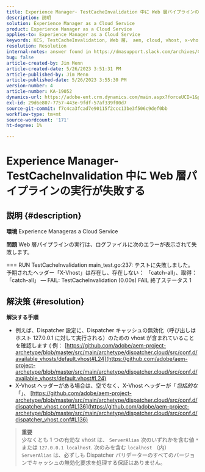 ```yaml
---
title: Experience Manager- TestCacheInvalidation 中に Web 層パイプラインの実行が失敗する
description: 説明
solution: Experience Manager as a Cloud Service
product: Experience Manager as a Cloud Service
applies-to: Experience Manager as a Cloud Service
keywords: KCS, TestCacheInvalidation, Web 層， aem, cloud, vhost, x-vhost，トラブルシューティング，Experience Manager，パイプライン実行の失敗，失敗
resolution: Resolution
internal-notes: answer found in https://dmasupport.slack.com/archives/C013SBSHPKK/p1645102872540889?thread_ts=1645102277.855389&cid=C013SBSHPKK
bug: false
article-created-by: Jim Menn
article-created-date: 5/26/2023 3:51:31 PM
article-published-by: Jim Menn
article-published-date: 5/26/2023 3:55:30 PM
version-number: 4
article-number: KA-19052
dynamics-url: https://adobe-ent.crm.dynamics.com/main.aspx?forceUCI=1&pagetype=entityrecord&etn=knowledgearticle&id=7a6df82b-ddfb-ed11-8849-6045bd006e5a
exl-id: 29d6e807-7757-443e-9fdf-57af339f00d7
source-git-commit: f7c4ca3fcad7e90115f2ccc13be3f506c9def0bb
workflow-type: tm+mt
source-wordcount: '171'
ht-degree: 1%

---
```


# Experience Manager- TestCacheInvalidation 中に Web 層パイプラインの実行が失敗する

## 説明 {#description}


<b>環境</b>
Experience Manageras a Cloud Service

<b>問題</b>
Web 層パイプラインの実行は、ログファイルに次のエラーが表示されて失敗します。

=== RUN TestCacheInvalidation main_test.go:237: テストに失敗しました。 予期されたヘッダー「X-Vhost」は存在し、存在しない： 「catch-all」、取得： 「catch-all」 — FAIL: TestCacheInvalidation (0.00s) FAIL 終了ステータス 1


## 解決策 {#resolution}

<b>解決する手順</b>

- 例えば、Dispatcher 設定に、Dispatcher キャッシュの無効化（呼び出しはホスト 127.0.0.1 に対して実行される）のための vhost が含まれていることを確認します ( 例： [https://github.com/adobe/aem-project-archetype/blob/master/src/main/archetype/dispatcher.cloud/src/conf.d/available_vhosts/default.vhost#L24](https://github.com/adobe/aem-project-archetype/blob/master/src/main/archetype/dispatcher.cloud/src/conf.d/available_vhosts/default.vhost#L24)
- X-Vhost ヘッダーがある場合は、空でなく、X-Vhost ヘッダーが「*包括的な*「」、 [https://github.com/adobe/aem-project-archetype/blob/master/src/main/archetype/dispatcher.cloud/src/conf.d/dispatcher_vhost.conf#L136](https://github.com/adobe/aem-project-archetype/blob/master/src/main/archetype/dispatcher.cloud/src/conf.d/dispatcher_vhost.conf#L136)

> **重要**\
> 少なくとも 1 つの有効な vhost は、 `ServerAlias` 次のいずれかを含む値 `*` または `127.0.0.1 localhost`. 次のみを含む `localhost` （内） `ServerAlias` は、必ずしも Dispatcher バリデーターのすべてのバージョンでキャッシュの無効化要求を処理する保証はありません。
